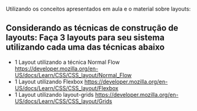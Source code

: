 Utilizando os conceitos apresentados em aula e o material sobre layouts:
## Considerando as técnicas de construção de layouts: Faça 3 layouts  para seu sistema utilizando cada uma das técnicas abaixo
- 1 Layout utilizando a técnica Normal Flow
https://developer.mozilla.org/en-US/docs/Learn/CSS/CSS_layout/Normal_Flow
- 1 Layout utilizando Flexbox
https://developer.mozilla.org/en-US/docs/Learn/CSS/CSS_layout/Flexbox
- 1 Layout utilizando layout-grids
https://developer.mozilla.org/en-US/docs/Learn/CSS/CSS_layout/Grids
